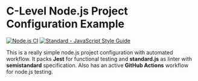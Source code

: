 # C-Level Node.js Project Configuration Example 
[![Node.js CI](https://github.com/badged-alm/template-nodejs-v1-C/workflows/Node.js%20CI/badge.svg?branch=master)](https://github.com/badged-alm/template-nodejs-v1-C/actions)
<a href="https://standardjs.com"><img src="https://img.shields.io/badge/code_style-semistandard-brightgreen.svg" alt="Standard - JavaScript Style Guide"></a>

This is a really simple node.js project configuration with automated workflow. It packs **Jest** for functional testing and **standard.js** as linter with **semistandard** specification. Also has an active **GitHub Actions** workflow for node.js testing.
